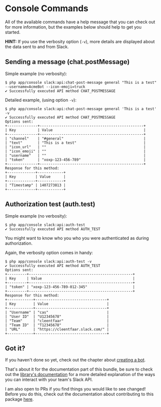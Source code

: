 # Console Commands

All of the available commands have a help message that you can check out for more information,
but the examples below should help to get you started.

**HINT:** If you use the verbosity option (`-v`), more details are displayed about the data sent to and from Slack.


## Sending a message (chat.postMessage)

Simple example (no verbosity):
```
$ php app/console slack:api:chat-post-message general "This is a test" --username=AcmeBot --icon-emoji=truck
✔ Successfully executed API method CHAT_POSTMESSAGE
```

Detailed example, (using option `-v`):
```
$ php app/console slack:api:chat-post-message general 'This is a test' -v
✔ Successfully executed API method CHAT_POSTMESSAGE
Options sent:
+--------------+------------------------------------------------+
| Key          | Value                                          |
+--------------+------------------------------------------------+
| "channel"    | "#general"                                     |
| "text"       | "This is a test"                               |
| "icon_url"   | ""                                             |
| "icon_emoji" | ""                                             |
| "username"   | ""                                             |
| "token"      | "xoxp-123-456-789"                             |
+--------------+------------------------------------------------+
Response for this method:
+-------------+------------+
| Key         | Value      |
+-------------+------------+
| "Timestamp" | 1407273813 |
+-------------+------------+
```


## Authorization test (auth.test)

Simple example (no verbosity):
```
$ php app/console slack:api:auth-test
✔ Successfully executed API method AUTH_TEST
```

You might want to know who you who you were authenticated as during authorization.

Again, the verbosity option comes in handy:
```
$ php app/console slack:api:auth-test -v
✔ Successfully executed API method AUTH_TEST
Options sent:
+---------+------------------------------------------------+
| Key     | Value                                          |
+---------+------------------------------------------------+
| "token" | "xoxp-123-456-789-012-345"                     |
+---------+------------------------------------------------+
Response for this method:
+------------+---------------------------------+
| Key        | Value                           |
+------------+---------------------------------+
| "Username" | "cas"                           |
| "User ID"  | "U12345678"                     |
| "Team"     | "cleentfaar"                    |
| "Team ID"  | "T12345678"                     |
| "URL"      | "https://cleentfaar.slack.com/" |
+------------+---------------------------------+
```

## Got it?

If you haven't done so yet, check out the chapter about [creating a bot](creating-a-bot.md).

That's about it for the documentation part of this bundle, be sure to check out the [library's documentation](https://github.com/cleentfaar/slack/Resources/doc/usage.md)
for a more detailed explanation of the ways you can interact with your team's Slack API.

I am also open to PRs if you find things you would like to see changed! Before you do this, check out the documentation
about contributing to this package [here](contributing.md).
